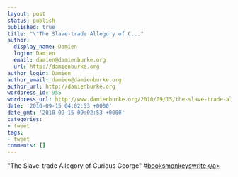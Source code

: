 ```yaml
---
layout: post
status: publish
published: true
title: "\"The Slave-trade Allegory of C..."
author:
  display_name: Damien
  login: Damien
  email: damien@damienburke.org
  url: http://damienburke.org
author_login: Damien
author_email: damien@damienburke.org
author_url: http://damienburke.org
wordpress_id: 955
wordpress_url: http://www.damienburke.org/2010/09/15/the-slave-trade-allegory-of-c-2/
date: '2010-09-15 04:02:53 +0000'
date_gmt: '2010-09-15 09:02:53 +0000'
categories:
- tweet
tags:
- tweet
comments: []
---
```

<p>"The Slave-trade Allegory of Curious George" #<a href="http:&#47;&#47;search.twitter.com&#47;search?q=%23booksmonkeyswrite" class="aktt_hashtag">booksmonkeyswrite<&#47;a></p>
